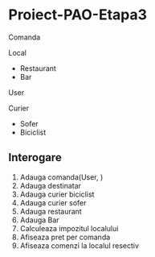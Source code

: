 # Proiect-PAO-Etapa3

Comanda

Local
- Restaurant
- Bar

User

Curier
- Sofer
- Biciclist

Interogare
----------

1. Adauga comanda(User, )
2. Adauga destinatar
3. Adauga curier biciclist
4. Adauga curier sofer
5. Adauga restaurant
7. Adauga Bar
8. Calculeaza impozitul localului
9. Afiseaza pret per comanda
10. Afiseaza comenzi la localul resectiv
